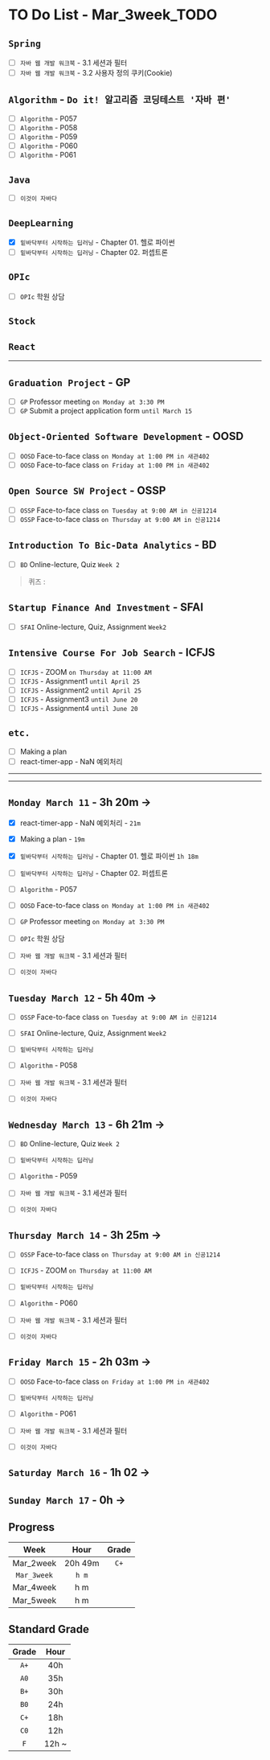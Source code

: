 # TO Do List - Mar_3week_TODO

## `Spring`
- [ ] `자바 웹 개발 워크북` - 3.1 세션과 필터
- [ ] `자바 웹 개발 워크북` - 3.2 사용자 정의 쿠키(Cookie)

## `Algorithm` - `Do it! 알고리즘 코딩테스트 '자바 편'`
- [ ] `Algorithm` - P057
- [ ] `Algorithm` - P058
- [ ] `Algorithm` - P059
- [ ] `Algorithm` - P060
- [ ] `Algorithm` - P061

## `Java`
- [ ] `이것이 자바다`

## `DeepLearning`
- [x] `밑바닥부터 시작하는 딥러닝` - Chapter 01. 헬로 파이썬
- [ ] `밑바닥부터 시작하는 딥러닝` - Chapter 02. 퍼셉트론

## `OPIc`
- [ ] `OPIc` 학원 상담

## `Stock`
## `React`
---

## `Graduation Project` - GP
- [ ] `GP` Professor meeting `on Monday at 3:30 PM`
- [ ] `GP` Submit a project application form `until March 15`

## `Object-Oriented Software Development` - OOSD
- [ ] `OOSD` Face-to-face class `on Monday at 1:00 PM in 새관402`
- [ ] `OOSD` Face-to-face class `on Friday at 1:00 PM in 새관402`

## `Open Source SW Project` - OSSP
- [ ] `OSSP` Face-to-face class `on Tuesday at 9:00 AM in 신공1214`
- [ ] `OSSP` Face-to-face class `on Thursday at 9:00 AM in 신공1214`

## `Introduction To Bic-Data Analytics` - BD
- [ ] `BD` Online-lecture, Quiz `Week 2`
> 퀴즈 : 

## `Startup Finance And Investment` - SFAI
- [ ] `SFAI` Online-lecture, Quiz, Assignment `Week2`

## `Intensive Course For Job Search` - ICFJS
- [ ] `ICFJS` - ZOOM `on Thursday at 11:00 AM`
- [ ] `ICFJS` - Assignment1 `until April 25`
- [ ] `ICFJS` - Assignment2 `until April 25`
- [ ] `ICFJS` - Assignment3 `until June 20`
- [ ] `ICFJS` - Assignment4 `until June 20`

## `etc.`
- [ ] Making a plan
- [ ] react-timer-app - NaN 예외처리

---
---

## `Monday March 11` - 3h 20m -> 
- [x] react-timer-app - NaN 예외처리 - `21m`
- [x] Making a plan - `19m`
- [x] `밑바닥부터 시작하는 딥러닝` - Chapter 01. 헬로 파이썬 `1h 18m`
- [ ] `밑바닥부터 시작하는 딥러닝` - Chapter 02. 퍼셉트론
- [ ] `Algorithm` - P057
- [ ] `OOSD` Face-to-face class `on Monday at 1:00 PM in 새관402`
- [ ] `GP` Professor meeting `on Monday at 3:30 PM`
- [ ] `OPIc` 학원 상담
- [ ] `자바 웹 개발 워크북` - 3.1 세션과 필터
- [ ] `이것이 자바다`


## `Tuesday March 12` - 5h 40m -> 
- [ ] `OSSP` Face-to-face class `on Tuesday at 9:00 AM in 신공1214`
- [ ] `SFAI` Online-lecture, Quiz, Assignment `Week2`
- [ ] `밑바닥부터 시작하는 딥러닝`
- [ ] `Algorithm` - P058
- [ ] `자바 웹 개발 워크북` - 3.1 세션과 필터
- [ ] `이것이 자바다`


## `Wednesday March 13` - 6h 21m ->
- [ ] `BD` Online-lecture, Quiz `Week 2`
- [ ] `밑바닥부터 시작하는 딥러닝`
- [ ] `Algorithm` - P059
- [ ] `자바 웹 개발 워크북` - 3.1 세션과 필터
- [ ] `이것이 자바다`


## `Thursday March 14` - 3h 25m ->
- [ ] `OSSP` Face-to-face class `on Thursday at 9:00 AM in 신공1214`
- [ ] `ICFJS` - ZOOM `on Thursday at 11:00 AM`
- [ ] `밑바닥부터 시작하는 딥러닝`
- [ ] `Algorithm` - P060
- [ ] `자바 웹 개발 워크북` - 3.1 세션과 필터
- [ ] `이것이 자바다`


## `Friday March 15` - 2h 03m ->
- [ ] `OOSD` Face-to-face class `on Friday at 1:00 PM in 새관402`
- [ ] `밑바닥부터 시작하는 딥러닝`
- [ ] `Algorithm` - P061
- [ ] `자바 웹 개발 워크북` - 3.1 세션과 필터
- [ ] `이것이 자바다`


## `Saturday March 16` - 1h 02 ->


## `Sunday March 17` - 0h ->



## Progress
| Week | Hour | Grade |
|:---:|:---:|:---:|
|Mar_2week|20h 49m|`C+`|
|`Mar_3week`|`h m`||
|Mar_4week|h m||
|Mar_5week|h m||


## Standard Grade
| Grade | Hour |
|:---:|:---:|
|`A+`|40h|
|`A0`|35h|
|`B+`|30h|
|`B0`|24h|
|`C+`|18h|
|`C0`|12h|
|`F`|12h ~|
